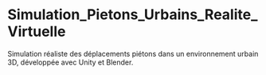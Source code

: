 # Simulation_Pietons_Urbains_Realite_Virtuelle
Simulation réaliste des déplacements piétons dans un environnement urbain 3D, développée avec Unity et Blender.
